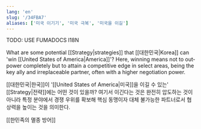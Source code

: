 ```yaml
---
lang: 'en'
slug: '/34FBA7'
aliases: ['미국 이기기', '미국 극복', '미국을 이길']
---
```



TODO: USE FUMADOCS I18N

<div lang='en-US'>

What are some potential [[Strategy|strategies]] that [[대한민국|Korea]] can 'win [[United States of America|America]]'?
Here, winning means not to outpower completely but to attain a competitive edge in select areas, being the key ally and irreplaceable partner, often with a higher negotiation power.

</div>


<div lang='ko-KR'>

[[대한민국|한국]]이 '[[United States of America|미국]]을 이길 수 있는' [[Strategy|전략]]에는 어떤 것이 있을까?
여기서 이긴다는 것은 완전히 압도하는 것이 아니라 특정 분야에서 경쟁 우위를 확보해 핵심 동맹이자 대체 불가능한 파트너로서 협상력을 높이는 것을 의미한다.

</div>


[[한민족의 멸종 방어]]
